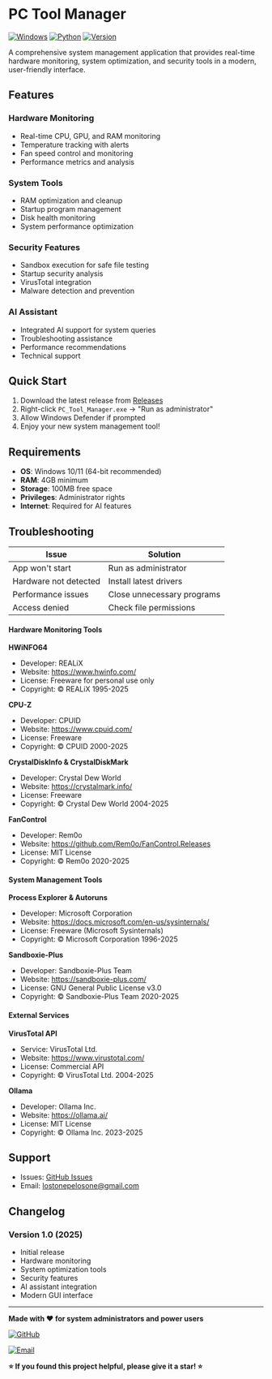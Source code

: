 # PC Tool Manager

[![Windows](https://img.shields.io/badge/Windows-10%2F11-blue.svg)](https://www.microsoft.com/windows)
[![Python](https://img.shields.io/badge/Python-3.8%2B-green.svg)](https://www.python.org/)
[![Version](https://img.shields.io/badge/Version-1.0-orange.svg)](https://github.com/Lostonepelosone-777/PC-Tool-Manager)

A comprehensive system management application that provides real-time hardware monitoring, system optimization, and security tools in a modern, user-friendly interface.

## Features

### Hardware Monitoring
- Real-time CPU, GPU, and RAM monitoring
- Temperature tracking with alerts
- Fan speed control and monitoring
- Performance metrics and analysis

### System Tools
- RAM optimization and cleanup
- Startup program management
- Disk health monitoring
- System performance optimization

### Security Features
- Sandbox execution for safe file testing
- Startup security analysis
- VirusTotal integration
- Malware detection and prevention

### AI Assistant
- Integrated AI support for system queries
- Troubleshooting assistance
- Performance recommendations
- Technical support

## Quick Start

1. Download the latest release from [Releases](https://github.com/Lostonepelosone-777/PC-Tool-Manager/releases)
2. Right-click `PC_Tool_Manager.exe` → "Run as administrator"
3. Allow Windows Defender if prompted
4. Enjoy your new system management tool!

## Requirements

- **OS**: Windows 10/11 (64-bit recommended)
- **RAM**: 4GB minimum
- **Storage**: 100MB free space
- **Privileges**: Administrator rights
- **Internet**: Required for AI features

## Troubleshooting

| Issue | Solution |
|-------|----------|
| App won't start | Run as administrator |
| Hardware not detected | Install latest drivers |
| Performance issues | Close unnecessary programs |
| Access denied | Check file permissions |

#### Hardware Monitoring Tools

**HWiNFO64**
- Developer: REALiX
- Website: https://www.hwinfo.com/
- License: Freeware for personal use only
- Copyright: © REALiX 1995-2025

**CPU-Z**
- Developer: CPUID
- Website: https://www.cpuid.com/
- License: Freeware
- Copyright: © CPUID 2000-2025

**CrystalDiskInfo & CrystalDiskMark**
- Developer: Crystal Dew World
- Website: https://crystalmark.info/
- License: Freeware
- Copyright: © Crystal Dew World 2004-2025

**FanControl**
- Developer: Rem0o
- Website: https://github.com/Rem0o/FanControl.Releases
- License: MIT License
- Copyright: © Rem0o 2020-2025

#### System Management Tools

**Process Explorer & Autoruns**
- Developer: Microsoft Corporation
- Website: https://docs.microsoft.com/en-us/sysinternals/
- License: Freeware (Microsoft Sysinternals)
- Copyright: © Microsoft Corporation 1996-2025

**Sandboxie-Plus**
- Developer: Sandboxie-Plus Team
- Website: https://sandboxie-plus.com/
- License: GNU General Public License v3.0
- Copyright: © Sandboxie-Plus Team 2020-2025

#### External Services

**VirusTotal API**
- Service: VirusTotal Ltd.
- Website: https://www.virustotal.com/
- License: Commercial API
- Copyright: © VirusTotal Ltd. 2004-2025

**Ollama**
- Developer: Ollama Inc.
- Website: https://ollama.ai/
- License: MIT License
- Copyright: © Ollama Inc. 2023-2025


## Support

- Issues: [GitHub Issues](https://github.com/Lostonepelosone-777/PC-Tool-Manager/issues)
- Email: lostonepelosone@gmail.com

## Changelog

### Version 1.0 (2025)
- Initial release
- Hardware monitoring
- System optimization tools
- Security features
- AI assistant integration
- Modern GUI interface

---

**Made with ❤️ for system administrators and power users**

[![GitHub](https://img.shields.io/badge/GitHub-Lostonepelosone-777-black?style=for-the-badge&logo=github)](https://github.com/Lostonepelosone-777)

[![Email](https://img.shields.io/badge/Email-losotnelsotn@gmail.com-red?style=for-the-badge&logo=gmail)](mailto:lostonepelosone@gmail.com)

**⭐ If you found this project helpful, please give it a star! ⭐**
